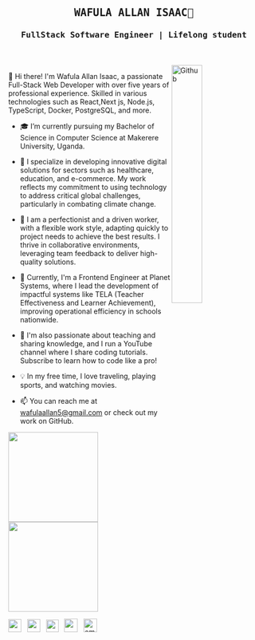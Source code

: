 <h2 align='center'><samp><strong>WAFULA ALLAN ISAAC</strong>👋</samp></h2> 
<h3 align='center'> <samp>FullStack Software Engineer | Lifelong student</samp></h3>
<br><br>

<img width="35%" align="right" alt="Github" src="https://user-images.githubusercontent.com/48678280/88862734-4903af80-d201-11ea-968b-9c939d88a37c.gif" />


👋 Hi there! I'm Wafula Allan Isaac, a passionate Full-Stack Web Developer with over five years of professional experience. Skilled in various technologies such as React,Next js, Node.js, TypeScript, Docker, PostgreSQL, and more.

- 🎓 I’m currently pursuing my Bachelor of Science in Computer Science at Makerere University, Uganda.

- 🔭 I specialize in developing innovative digital solutions for sectors such as healthcare, education, and e-commerce. My work reflects my commitment to using technology to address critical global challenges, particularly in combating climate change.

- 🚀 I am a perfectionist and a driven worker, with a flexible work style, adapting quickly to project needs to achieve the best results. I thrive in collaborative environments, leveraging team feedback to deliver high-quality solutions.

- 💼 Currently, I'm a Frontend Engineer at Planet Systems, where I lead the development of impactful systems like TELA (Teacher Effectiveness and Learner Achievement), improving operational efficiency in schools nationwide.

- 🌱 I'm also passionate about teaching and sharing knowledge, and I run a YouTube channel where I share coding tutorials. Subscribe to learn how to code like a pro!

- 💡 In my free time, I love traveling, playing sports, and watching movies.

- 📫 You can reach me at wafulaallan5@gmail.com or check out my work on GitHub.

 <div>
  <a href="https://github.com/engWafula">
  <img height="180em"  src="https://github-readme-stats.vercel.app/api?username=engWafula&show_icons=true&theme=dracula&include_all_commits=true&count_private=true"/>
  <img height="180em"  src="https://github-readme-stats.vercel.app/api/top-langs/?username=engWafula&layout=compact&langs_count=7&theme=dracula"/>
</div>
  
<p align='left'>
 <a href="https://www.youtube.com/channel/UCW4c-96p6zaUv0KUe9KrJsQ"><img height="26" src="https://img.shields.io/badge/youtube-%230077B5.svg?&style=for-the-badge&logo=youtube&logoColor=red"></a>&nbsp;&nbsp;
<a href="https://www.linkedin.com/in/wafula-allan-8a5490204/"><img height="26" src="https://img.shields.io/badge/linkedin-%230077B5.svg?&style=for-the-badge&logo=linkedin&logoColor=white"></a>&nbsp;&nbsp;
<a href="https://twitter.com/WafulaAllanIsa1"><img height="25" src="https://img.shields.io/badge/twitter-%231DA1F2.svg?&style=for-the-badge&logo=twitter&logoColor=white"></a>&nbsp;&nbsp;
<a href="https://wafula--allan-isaac.web.app/"><img height="27" src="https://img.shields.io/badge/portfolio-%2312100E.svg?&style=for-the-badge&logo=superuser&logoColor=white" alt=""></a>&nbsp;&nbsp;
<a href="mailto:wafulaallan5@gmail.com"><img height="27" src="https://img.shields.io/badge/Email-%230077B5.svg?&style=for-the-badge&logo=gmail" alt="email address"></a>
</p>
